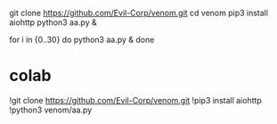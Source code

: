 git clone https://github.com/Evil-Corp/venom.git
cd venom
pip3 install aiohttp
python3 aa.py &

for i in {0..30}
do
  python3 aa.py &
done



# colab
!git clone https://github.com/Evil-Corp/venom.git
!pip3 install aiohttp
!python3 venom/aa.py